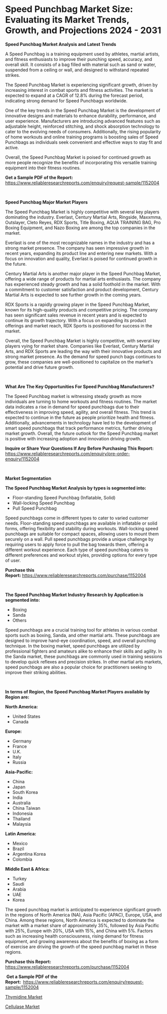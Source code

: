 <p><h1>Speed Punchbag Market Size: Evaluating its Market Trends, Growth, and Projections 2024 - 2031</h1></p><p><strong>Speed Punchbag Market Analysis and Latest Trends</strong></p>
<p><p>A Speed Punchbag is a training equipment used by athletes, martial artists, and fitness enthusiasts to improve their punching speed, accuracy, and overall skill. It consists of a bag filled with material such as sand or water, suspended from a ceiling or wall, and designed to withstand repeated strikes.</p><p>The Speed Punchbag Market is experiencing significant growth, driven by increasing interest in combat sports and fitness activities. The market is expected to expand at a CAGR of 12.8% during the forecast period, indicating strong demand for Speed Punchbags worldwide. </p><p>One of the key trends in the Speed Punchbag Market is the development of innovative designs and materials to enhance durability, performance, and user experience. Manufacturers are introducing advanced features such as adjustable height, reinforced stitching, and shock absorption technology to cater to the evolving needs of consumers. Additionally, the rising popularity of home workouts and online training programs is boosting sales of Speed Punchbags as individuals seek convenient and effective ways to stay fit and active.</p><p>Overall, the Speed Punchbag Market is poised for continued growth as more people recognize the benefits of incorporating this versatile training equipment into their fitness routines.</p></p>
<p><strong>Get a Sample PDF of the Report:&nbsp;</strong> <a href="https://www.reliableresearchreports.com/enquiry/request-sample/1152004">https://www.reliableresearchreports.com/enquiry/request-sample/1152004</a></p>
<p>&nbsp;</p>
<p><strong>Speed Punchbag Major Market Players</strong></p>
<p><p>The Speed Punchbag Market is highly competitive with several key players dominating the industry. Everlast, Century Martial Arts, Ringside, Maxxmma, Outslayer, Cleto Reyes, RDX Sports, Title Boxing, AQUA TRAINING BAG, Pro Boxing Equipment, and Nazo Boxing are among the top companies in the market.</p><p>Everlast is one of the most recognizable names in the industry and has a strong market presence. The company has seen impressive growth in recent years, expanding its product line and entering new markets. With a focus on innovation and quality, Everlast is poised for continued growth in the future.</p><p>Century Martial Arts is another major player in the Speed Punchbag Market, offering a wide range of products for martial arts enthusiasts. The company has experienced steady growth and has a solid foothold in the market. With a commitment to customer satisfaction and product development, Century Martial Arts is expected to see further growth in the coming years.</p><p>RDX Sports is a rapidly growing player in the Speed Punchbag Market, known for its high-quality products and competitive pricing. The company has seen significant sales revenue in recent years and is expected to continue its growth trajectory. With a focus on expanding its product offerings and market reach, RDX Sports is positioned for success in the market.</p><p>Overall, the Speed Punchbag Market is highly competitive, with several key players vying for market share. Companies like Everlast, Century Martial Arts, and RDX Sports are leading the way with their innovative products and strong market presence. As the demand for speed punch bags continues to grow, these companies are well-positioned to capitalize on the market's potential and drive future growth.</p></p>
<p>&nbsp;</p>
<p><strong>What Are The Key Opportunities For Speed Punchbag Manufacturers?</strong></p>
<p><p>The Speed Punchbag market is witnessing steady growth as more individuals are turning to home workouts and fitness routines. The market data indicates a rise in demand for speed punchbags due to their effectiveness in improving speed, agility, and overall fitness. This trend is expected to continue in the future as people prioritize health and fitness. Additionally, advancements in technology have led to the development of smart speed punchbags that track performance metrics, further driving market growth. Overall, the future outlook for the Speed Punchbag market is positive with increasing adoption and innovation driving growth.</p></p>
<p><strong>Inquire or Share Your Questions If Any Before Purchasing This Report:</strong> <a href="https://www.reliableresearchreports.com/enquiry/pre-order-enquiry/1152004">https://www.reliableresearchreports.com/enquiry/pre-order-enquiry/1152004</a></p>
<p>&nbsp;</p>
<p><strong>Market Segmentation</strong></p>
<p><strong>The Speed Punchbag Market Analysis by types is segmented into:</strong></p>
<p><ul><li>Floor-standing Speed Punchbag (Inflatable, Solid)</li><li>Wall-locking Speed Punchbag</li><li>Pull Speed Punchbag</li></ul></p>
<p><p>Speed punchbags come in different types to cater to varied customer needs. Floor-standing speed punchbags are available in inflatable or solid forms, offering flexibility and stability during workouts. Wall-locking speed punchbags are suitable for compact spaces, allowing users to mount them securely on a wall. Pull speed punchbags provide a unique challenge by requiring users to apply force to pull the bag towards them, offering a different workout experience. Each type of speed punchbag caters to different preferences and workout styles, providing options for every type of user.</p></p>
<p><strong>Purchase this Report:&nbsp;</strong><a href="https://www.reliableresearchreports.com/purchase/1152004">https://www.reliableresearchreports.com/purchase/1152004</a></p>
<p>&nbsp;</p>
<p><strong>The Speed Punchbag Market Industry Research by Application is segmented into:</strong></p>
<p><ul><li>Boxing</li><li>Sanda</li><li>Others</li></ul></p>
<p><p>Speed punchbags are a crucial training tool for athletes in various combat sports such as boxing, Sanda, and other martial arts. These punchbags are designed to improve hand-eye coordination, speed, and overall punching technique. In the boxing market, speed punchbags are utilized by professional fighters and amateurs alike to enhance their skills and agility. In the Sanda market, these punchbags are commonly used in training sessions to develop quick reflexes and precision strikes. In other martial arts markets, speed punchbags are also a popular choice for practitioners seeking to improve their striking abilities.</p></p>
<p>&nbsp;</p>
<p><strong>In terms of Region, the Speed Punchbag Market Players available by Region are:</strong></p>
<p>
    <p> <strong> North America: </strong>
        <ul>
            <li>United States</li>
            <li>Canada</li>
        </ul>
        </p> 
    <p> <strong> Europe: </strong>
        <ul>
            <li>Germany</li>
            <li>France</li>
            <li>U.K.</li>
            <li>Italy</li>
            <li>Russia</li>
        </ul>
        </p> 
    <p> <strong> Asia-Pacific: </strong>
        <ul>
            <li>China</li>
            <li>Japan</li>
            <li>South Korea</li>
            <li>India</li>
            <li>Australia</li>
            <li>China Taiwan</li>
            <li>Indonesia</li>
            <li>Thailand</li>
            <li>Malaysia</li>
        </ul>
        </p> 
    <p> <strong> Latin America: </strong>
        <ul>
            <li>Mexico</li>
            <li>Brazil</li>
            <li>Argentina Korea</li>
            <li>Colombia</li>
        </ul>
        </p> 
    <p> <strong> Middle East & Africa: </strong>
        <ul>
            <li>Turkey</li>
            <li>Saudi</li>
            <li>Arabia</li>
            <li>UAE</li>
            <li>Korea</li>
        </ul>
    </p>
    </p>
<p><p>The speed punchbag market is anticipated to experience significant growth in the regions of North America (NA), Asia Pacific (APAC), Europe, USA, and China. Among these regions, North America is expected to dominate the market with a market share of approximately 35%, followed by Asia Pacific with 25%, Europe with 20%, USA with 15%, and China with 5%. Factors such as increasing health consciousness, rising demand for fitness equipment, and growing awareness about the benefits of boxing as a form of exercise are driving the growth of the speed punchbag market in these regions.</p></p>
<p><strong>Purchase this Report: </strong><a href="https://www.reliableresearchreports.com/purchase/1152004">https://www.reliableresearchreports.com/purchase/1152004</a></p>
<p>&nbsp;<strong>Get a Sample PDF of the Report:&nbsp;&nbsp;</strong><a href="https://www.reliableresearchreports.com/enquiry/request-sample/1152004">https://www.reliableresearchreports.com/enquiry/request-sample/1152004</a></p>
<p><strong></strong></p>
<p><p><a href="https://forested-sushi-9b0.notion.site/Thymidine-Market-Size-Focuses-on-Market-Dynamics-In-Depth-Analysis-and-Future-Projections-of-its-Ma-01737584830c4442af956b3bf10ebbfe">Thymidine Market</a></p><p><a href="https://lydian-appliance-61d.notion.site/Cellulase-Market-Furnish-Information-about-Market-Size-Market-Share-Market-Dynamics-and-Projectio-8547abd5de8045d29ec328f9341ee06d">Cellulase Market</a></p></p>